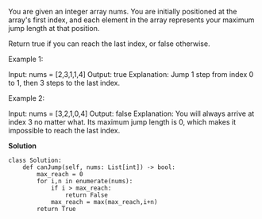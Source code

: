 You are given an integer array nums. You are initially positioned at the array's first index, and each element in the array represents your maximum jump length at that position.

Return true if you can reach the last index, or false otherwise.

 

Example 1:

Input: nums = [2,3,1,1,4]
Output: true
Explanation: Jump 1 step from index 0 to 1, then 3 steps to the last index.

Example 2:

Input: nums = [3,2,1,0,4]
Output: false
Explanation: You will always arrive at index 3 no matter what. Its maximum jump length is 0, which makes it impossible to reach the last index.

**Solution**
```
class Solution:
    def canJump(self, nums: List[int]) -> bool:
        max_reach = 0
        for i,n in enumerate(nums):
            if i > max_reach:
                return False
            max_reach = max(max_reach,i+n)
        return True
```
